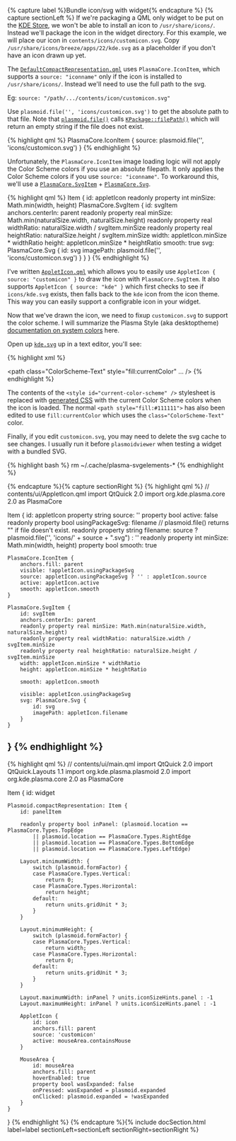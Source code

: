 <!-- ------- -->
{% capture label %}Bundle icon/svg with widget{% endcapture %}
{% capture sectionLeft %}
If we're packaging a QML only widget to be put on the [KDE Store](https://store.kde.org), we won't be able to install an icon to `/usr/share/icons/`. Instead we'll package the icon in the widget directory. For this example, we will place our icon in `contents/icons/customicon.svg`. Copy `/usr/share/icons/breeze/apps/22/kde.svg` as a placeholder if you don't have an icon drawn up yet.

The [`DefaultCompactRepresentation.qml`](https://github.com/KDE/plasma-desktop/blob/master/desktoppackage/contents/applet/DefaultCompactRepresentation.qml) uses `PlasmaCore.IconItem`, which supports a `source: "iconname"` only if the icon is installed to `/usr/share/icons/`. Instead we'll need to use the full path to the svg.

Eg: `source: "/path/.../contents/icon/customicon.svg"`

Use `plasmoid.file('', 'icons/customicon.svg')` to get the absolute path to that file. Note that [`plasmoid.file()`](https://github.com/KDE/plasma-framework/blob/master/src/scriptengines/qml/plasmoid/appletinterface.h#L303-L310) calls [`KPackage::filePath()`](https://github.com/KDE/kpackage/blob/master/src/kpackage/package.h#L139-L151) which will return an empty string if the file does not exist.

{% highlight qml %}
PlasmaCore.IconItem {
    source: plasmoid.file('', 'icons/customicon.svg')
}
{% endhighlight %}

Unfortunately, the `PlasmaCore.IconItem` image loading logic will not apply the Color Scheme colors if you use an absolute filepath. It only applies the Color Scheme colors if you use `source: "iconname"`. To workaround this, we'll use a [`PlasmaCore.SvgItem`]() + [`PlasmaCore.Svg`]().

{% highlight qml %}
Item {
    id: appletIcon
    readonly property int minSize: Math.min(width, height)
    PlasmaCore.SvgItem {
        id: svgItem
        anchors.centerIn: parent
        readonly property real minSize: Math.min(naturalSize.width, naturalSize.height)
        readonly property real widthRatio: naturalSize.width / svgItem.minSize
        readonly property real heightRatio: naturalSize.height / svgItem.minSize
        width: appletIcon.minSize * widthRatio
        height: appletIcon.minSize * heightRatio
        smooth: true
        svg: PlasmaCore.Svg {
            id: svg
            imagePath: plasmoid.file('', 'icons/customicon.svg')
        }
    }
}
{% endhighlight %}

I've written [`AppletIcon.qml`](https://github.com/Zren/plasma-applet-lib/blob/master/package/contents/ui/lib/AppletIcon.qml) which allows you to easily use `AppletIcon { source: "customicon" }` to draw the icon with `PlasmaCore.SvgItem`. It also supports `AppletIcon { source: "kde" }` which first checks to see if `icons/kde.svg` exists, then falls back to the `kde` icon from the icon theme. This way you can easily support a configrable icon in your widget.

Now that we've drawn the icon, we need to fixup `customicon.svg` to support the color scheme. I will summarize the Plasma Style (aka desktoptheme) [documentation on system colors](https://techbase.kde.org/Development/Tutorials/Plasma5/ThemeDetails#Using_system_colors) here.

Open up [`kde.svg`](https://github.com/KDE/breeze-icons/blob/master/icons/apps/22/kde.svg?short_path=87978f1) up in a text editor, you'll see:

{% highlight xml %}
<style type="text/css" id="current-color-scheme">
    .ColorScheme-Text { color:#232629; }
</style>
<path class="ColorScheme-Text" style="fill:currentColor" ... />
{% endhighlight %}

The contents of the `<style id="current-color-scheme" />` stylesheet is replaced with [generated CSS](https://github.com/KDE/kiconthemes/blob/master/src/kiconloader.cpp#L64) with the current Color Scheme colors when the icon is loaded. The normal `<path style="fill:#111111">` has also been edited to use `fill:currentColor` which uses the `class="ColorScheme-Text"` color.

Finally, if you edit `customicon.svg`, you may need to delete the svg cache to see changes. I usually run it before `plasmoidviewer` when testing a widget with a bundled SVG.

{% highlight bash %}
rm ~/.cache/plasma-svgelements-*
{% endhighlight %}

{% endcapture %}{% capture sectionRight %}
{% highlight qml %}
// contents/ui/AppletIcon.qml
import QtQuick 2.0
import org.kde.plasma.core 2.0 as PlasmaCore

Item {
    id: appletIcon
    property string source: ''
    property bool active: false
    readonly property bool usingPackageSvg: filename // plasmoid.file() returns "" if file doesn't exist.
    readonly property string filename: source ? plasmoid.file('', 'icons/' + source + ".svg") : ''
    readonly property int minSize: Math.min(width, height)
    property bool smooth: true

    PlasmaCore.IconItem {
        anchors.fill: parent
        visible: !appletIcon.usingPackageSvg
        source: appletIcon.usingPackageSvg ? '' : appletIcon.source
        active: appletIcon.active
        smooth: appletIcon.smooth
    }

    PlasmaCore.SvgItem {
        id: svgItem
        anchors.centerIn: parent
        readonly property real minSize: Math.min(naturalSize.width, naturalSize.height)
        readonly property real widthRatio: naturalSize.width / svgItem.minSize
        readonly property real heightRatio: naturalSize.height / svgItem.minSize
        width: appletIcon.minSize * widthRatio
        height: appletIcon.minSize * heightRatio

        smooth: appletIcon.smooth

        visible: appletIcon.usingPackageSvg
        svg: PlasmaCore.Svg {
            id: svg
            imagePath: appletIcon.filename
        }
    }
}
{% endhighlight %}
-----
{% highlight qml %}
// contents/ui/main.qml
import QtQuick 2.0
import QtQuick.Layouts 1.1
import org.kde.plasma.plasmoid 2.0
import org.kde.plasma.core 2.0 as PlasmaCore

Item {
    id: widget

    Plasmoid.compactRepresentation: Item {
        id: panelItem

        readonly property bool inPanel: (plasmoid.location == PlasmaCore.Types.TopEdge
            || plasmoid.location == PlasmaCore.Types.RightEdge
            || plasmoid.location == PlasmaCore.Types.BottomEdge
            || plasmoid.location == PlasmaCore.Types.LeftEdge)

        Layout.minimumWidth: {
            switch (plasmoid.formFactor) {
            case PlasmaCore.Types.Vertical:
                return 0;
            case PlasmaCore.Types.Horizontal:
                return height;
            default:
                return units.gridUnit * 3;
            }
        }

        Layout.minimumHeight: {
            switch (plasmoid.formFactor) {
            case PlasmaCore.Types.Vertical:
                return width;
            case PlasmaCore.Types.Horizontal:
                return 0;
            default:
                return units.gridUnit * 3;
            }
        }

        Layout.maximumWidth: inPanel ? units.iconSizeHints.panel : -1
        Layout.maximumHeight: inPanel ? units.iconSizeHints.panel : -1

        AppletIcon {
            id: icon
            anchors.fill: parent
            source: 'customicon'
            active: mouseArea.containsMouse
        }

        MouseArea {
            id: mouseArea
            anchors.fill: parent
            hoverEnabled: true
            property bool wasExpanded: false
            onPressed: wasExpanded = plasmoid.expanded
            onClicked: plasmoid.expanded = !wasExpanded
        }
    }
}
{% endhighlight %}
{% endcapture %}{% include docSection.html label=label sectionLeft=sectionLeft sectionRight=sectionRight %}
